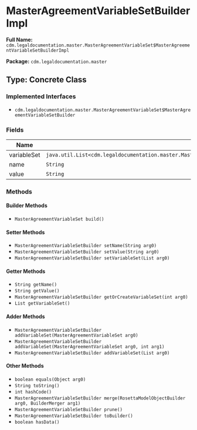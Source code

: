 # MasterAgreementVariableSetBuilderImpl

**Full Name:** `cdm.legaldocumentation.master.MasterAgreementVariableSet$MasterAgreementVariableSetBuilderImpl`

**Package:** `cdm.legaldocumentation.master`

## Type: Concrete Class

### Implemented Interfaces

- `cdm.legaldocumentation.master.MasterAgreementVariableSet$MasterAgreementVariableSetBuilder`

### Fields

| Name | Type | Description |
|------|------|-------------|
| variableSet | `java.util.List<cdm.legaldocumentation.master.MasterAgreementVariableSet$MasterAgreementVariableSetBuilder>` |  |
| name | `String` |  |
| value | `String` |  |

### Methods

#### Builder Methods

- `MasterAgreementVariableSet build()`

#### Setter Methods

- `MasterAgreementVariableSetBuilder setName(String arg0)`
- `MasterAgreementVariableSetBuilder setValue(String arg0)`
- `MasterAgreementVariableSetBuilder setVariableSet(List arg0)`

#### Getter Methods

- `String getName()`
- `String getValue()`
- `MasterAgreementVariableSetBuilder getOrCreateVariableSet(int arg0)`
- `List getVariableSet()`

#### Adder Methods

- `MasterAgreementVariableSetBuilder addVariableSet(MasterAgreementVariableSet arg0)`
- `MasterAgreementVariableSetBuilder addVariableSet(MasterAgreementVariableSet arg0, int arg1)`
- `MasterAgreementVariableSetBuilder addVariableSet(List arg0)`

#### Other Methods

- `boolean equals(Object arg0)`
- `String toString()`
- `int hashCode()`
- `MasterAgreementVariableSetBuilder merge(RosettaModelObjectBuilder arg0, BuilderMerger arg1)`
- `MasterAgreementVariableSetBuilder prune()`
- `MasterAgreementVariableSetBuilder toBuilder()`
- `boolean hasData()`

